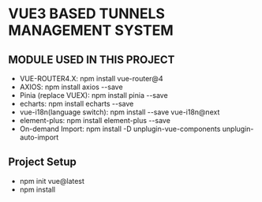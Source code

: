 # VUE3 BASED TUNNELS MANAGEMENT SYSTEM

## MODULE USED IN THIS PROJECT

- VUE-ROUTER4.X: npm install vue-router@4
- AXIOS: npm install axios --save
- Pinia (replace VUEX): npm install pinia --save
- echarts: npm install echarts --save
- vue-i18n(language switch): npm install --save vue-i18n@next
- element-plus: npm install element-plus --save
- On-demand Import: npm install -D unplugin-vue-components unplugin-auto-import

## Project Setup

- npm init vue@latest
- npm install
